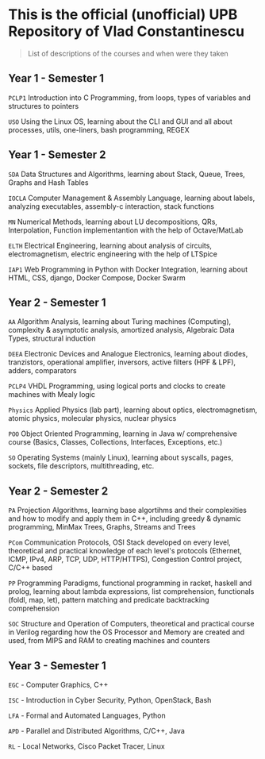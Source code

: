 # This is the official (unofficial) UPB Repository of Vlad Constantinescu
    
>List of descriptions of the courses and when were they taken


## Year 1 - Semester 1

`PCLP1` Introduction into C Programming, from loops, types of variables and structures to pointers

`USO` Using the Linux OS, learning about the CLI and GUI and all about processes, utils, one-liners, bash programming, REGEX

## Year 1 - Semester 2

`SDA` Data Structures and Algorithms, learning about Stack, Queue, Trees, Graphs and Hash Tables

`IOCLA` Computer Management & Assembly Language, learning about labels, analyzing executables, assembly-c interaction, stack functions

`MN` Numerical Methods, learning about LU decompositions, QRs, Interpolation, Function implementantion with the help of Octave/MatLab

`ELTH` Electrical Engineering, learning about analysis of circuits, electromagnetism, electric engineering with the help of LTSpice

`IAP1` Web Programming in Python with Docker Integration, learning about HTML, CSS, django, Docker Compose, Docker Swarm

## Year 2 - Semester 1

`AA` Algorithm Analysis, learning about Turing machines (Computing), complexity & asymptotic analysis, amortized analysis, Algebraic Data Types, structural induction

`DEEA` Electronic Devices and Analogue Electronics, learning about diodes, tranzistors, operational amplifier, inversors, active filters (HPF & LPF), adders, comparators

`PCLP4` VHDL Programming, using logical ports and clocks to create machines with Mealy logic

`Physics` Applied Physics (lab part), learning about optics, electromagnetism, atomic physics, molecular physics, nuclear physics 

`POO` Object Oriented Programming, learning in Java w/ comprehensive course (Basics, Classes, Collections, Interfaces, Exceptions, etc.)

`SO` Operating Systems (mainly Linux), learning about syscalls, pages, sockets, file descriptors, multithreading, etc.

## Year 2 - Semester 2

`PA` Projection Algorithms, learning base algortihms and their complexities and how to modify and apply them in C++, including greedy & dynamic programming, MinMax Trees, Graphs, Streams and Trees

`PCom` Communication Protocols, OSI Stack developed on every level, theoretical and practical knowledge of each level's protocols (Ethernet, ICMP, IPv4, ARP, TCP, UDP, HTTP/HTTPS), Congestion Control project, C/C++ based

`PP` Programming Paradigms, functional programming in racket, haskell and prolog, learning about lambda expressions, list comprehension, functionals (foldl, map, let), pattern matching and predicate backtracking comprehension

`SOC` Structure and Operation of Computers, theoretical and practical course in Verilog regarding how the OS Processor and Memory are created and used, from MIPS and RAM to creating machines and counters

## Year 3 - Semester 1

`EGC` - Computer Graphics, C++

`ISC` - Introduction in Cyber Security, Python, OpenStack, Bash

`LFA` - Formal and Automated Languages, Python

`APD` - Parallel and Distributed Algorithms, C/C++, Java

`RL` - Local Networks, Cisco Packet Tracer, Linux
